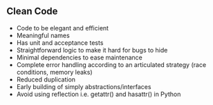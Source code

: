 ## Clean Code

- Code to be elegant and efficient
- Meaningful names
- Has unit and acceptance tests
- Straightforward logic to make it hard for bugs to hide
- Minimal dependencies to ease maintenance
- Complete error handling according to an articulated strategy (race conditions, memory leaks)
- Reduced duplication
- Early building of simply abstractions/interfaces
- Avoid using reflection i.e. getattr() and hasattr() in Python
